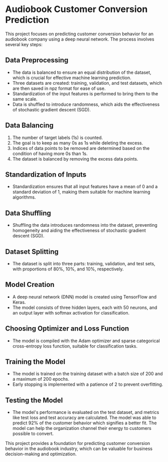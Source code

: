 # Audiobook Customer Conversion Prediction

This project focuses on predicting customer conversion behavior for an audiobook company using a deep neural network. The process involves several key steps:

## Data Preprocessing
- The data is balanced to ensure an equal distribution of the dataset, which is crucial for effective machine learning prediction.
- Three datasets are created: training, validation, and test datasets, which are then saved in npz format for ease of use.
- Standardization of the input features is performed to bring them to the same scale.
- Data is shuffled to introduce randomness, which aids the effectiveness of stochastic gradient descent (SGD).

## Data Balancing
1. The number of target labels (1s) is counted.
2. The goal is to keep as many 0s as 1s while deleting the excess.
3. Indices of data points to be removed are determined based on the condition of having more 0s than 1s.
4. The dataset is balanced by removing the excess data points.

## Standardization of Inputs
- Standardization ensures that all input features have a mean of 0 and a standard deviation of 1, making them suitable for machine learning algorithms.

## Data Shuffling
- Shuffling the data introduces randomness into the dataset, preventing homogeneity and aiding the effectiveness of stochastic gradient descent (SGD).

## Dataset Splitting
- The dataset is split into three parts: training, validation, and test sets, with proportions of 80%, 10%, and 10%, respectively.

## Model Creation
- A deep neural network (DNN) model is created using TensorFlow and Keras.
- The model consists of three hidden layers, each with 50 neurons, and an output layer with softmax activation for classification.

## Choosing Optimizer and Loss Function
- The model is compiled with the Adam optimizer and sparse categorical cross-entropy loss function, suitable for classification tasks.

## Training the Model
- The model is trained on the training dataset with a batch size of 200 and a maximum of 200 epochs.
- Early stopping is implemented with a patience of 2 to prevent overfitting.

## Testing the Model
- The model's performance is evaluated on the test dataset, and metrics like test loss and test accuracy are calculated. The model was able to predict 92% of the customer behavior which signifies a better fit. The model can help the organization channel their energy to customers possible to convert.

This project provides a foundation for predicting customer conversion behavior in the audiobook industry, which can be valuable for business decision-making and optimization.
